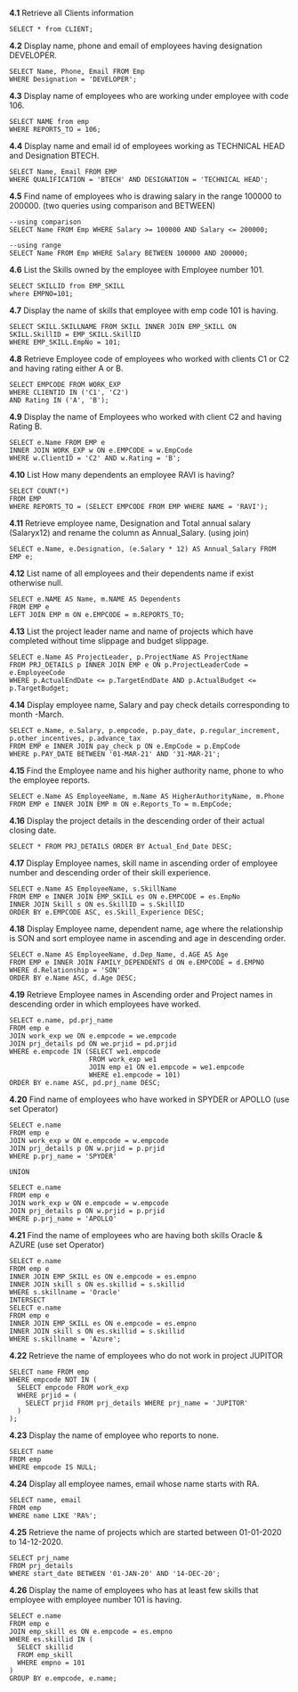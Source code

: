 **4.1** Retrieve all Clients information
```
SELECT * from CLIENT;
```

**4.2** Display name, phone and email of employees having designation DEVELOPER.
```
SELECT Name, Phone, Email FROM Emp
WHERE Designation = 'DEVELOPER';
```

**4.3** Display name of employees who are working under employee with code 106.
```
SELECT NAME from emp 
WHERE REPORTS_TO = 106;
```

**4.4** Display name and email id of employees working as TECHNICAL HEAD and Designation BTECH.
```
SELECT Name, Email FROM EMP
WHERE QUALIFICATION = 'BTECH' AND DESIGNATION = 'TECHNICAL HEAD';
```

**4.5** Find name of employees who is drawing salary in the range 100000 to 200000. (two queries using 
comparison and BETWEEN)
```
--using comparison
SELECT Name FROM Emp WHERE Salary >= 100000 AND Salary <= 200000;

--using range
SELECT Name FROM Emp WHERE Salary BETWEEN 100000 AND 200000;
```

**4.6** List the Skills owned by the employee with Employee number 101.
```
SELECT SKILLID from EMP_SKILL
where EMPNO=101;
```

**4.7** Display the name of skills that employee with emp code 101 is having.
```
SELECT SKILL.SKILLNAME FROM SKILL INNER JOIN EMP_SKILL ON SKILL.SkillID = EMP_SKILL.SkillID 
WHERE EMP_SKILL.EmpNo = 101; 
```

**4.8** Retrieve Employee code of employees who worked with clients C1 or C2 and having rating either A or B.
```
SELECT EMPCODE FROM WORK_EXP
WHERE CLIENTID IN ('C1', 'C2') 
AND Rating IN ('A', 'B');
```

**4.9** Display the name of Employees who worked with client C2 and having Rating B.
```
SELECT e.Name FROM EMP e 
INNER JOIN WORK_EXP w ON e.EMPCODE = w.EmpCode 
WHERE w.ClientID = 'C2' AND w.Rating = 'B';
```

**4.10** List How many dependents an employee RAVI is having?
```
SELECT COUNT(*) 
FROM EMP 
WHERE REPORTS_TO = (SELECT EMPCODE FROM EMP WHERE NAME = 'RAVI');
```

**4.11** Retrieve employee name, Designation and Total annual salary (Salaryx12) and rename the column as Annual_Salary. (using join)
```
SELECT e.Name, e.Designation, (e.Salary * 12) AS Annual_Salary FROM EMP e;
```

**4.12** List name of all employees and their dependents name if exist otherwise null.
```
SELECT e.NAME AS Name, m.NAME AS Dependents
FROM EMP e
LEFT JOIN EMP m ON e.EMPCODE = m.REPORTS_TO;
```

**4.13** List the project leader name and name of projects which have completed without time slippage and budget slippage. 
```
SELECT e.Name AS ProjectLeader, p.ProjectName AS ProjectName
FROM PRJ_DETAILS p INNER JOIN EMP e ON p.ProjectLeaderCode = e.EmployeeCode 
WHERE p.ActualEndDate <= p.TargetEndDate AND p.ActualBudget <= p.TargetBudget;
```

**4.14** Display employee name, Salary and pay check details corresponding to month -March.
```
SELECT e.Name, e.Salary, p.empcode, p.pay_date, p.regular_increment, p.other_incentives, p.advance_tax
FROM EMP e INNER JOIN pay_check p ON e.EmpCode = p.EmpCode 
WHERE p.PAY_DATE BETWEEN '01-MAR-21' AND '31-MAR-21';
```

**4.15** Find the Employee name and his higher authority name, phone to who the employee reports.
```
SELECT e.Name AS EmployeeName, m.Name AS HigherAuthorityName, m.Phone 
FROM EMP e INNER JOIN EMP m ON e.Reports_To = m.EmpCode;
```

**4.16** Display the project details in the descending order of their actual closing date.
```
SELECT * FROM PRJ_DETAILS ORDER BY Actual_End_Date DESC;
```

**4.17** Display Employee names, skill name in ascending order of employee number and descending order of their skill experience.
```
SELECT e.Name AS EmployeeName, s.SkillName 
FROM EMP e INNER JOIN EMP_SKILL es ON e.EMPCODE = es.EmpNo 
INNER JOIN Skill s ON es.SkillID = s.SkillID 
ORDER BY e.EMPCODE ASC, es.Skill_Experience DESC;
```

**4.18** Display Employee name, dependent name, age where the relationship is SON and sort employee name in ascending and age in descending order.
```
SELECT e.Name AS EmployeeName, d.Dep_Name, d.AGE AS Age 
FROM EMP e INNER JOIN FAMILY_DEPENDENTS d ON e.EMPCODE = d.EMPNO 
WHERE d.Relationship = 'SON' 
ORDER BY e.Name ASC, d.Age DESC;
```

**4.19** Retrieve Employee names in Ascending order and Project names in descending order in which employees have worked.
```
SELECT e.name, pd.prj_name 
FROM emp e 
JOIN work_exp we ON e.empcode = we.empcode 
JOIN prj_details pd ON we.prjid = pd.prjid 
WHERE e.empcode IN (SELECT we1.empcode 
                    FROM work_exp we1 
                    JOIN emp e1 ON e1.empcode = we1.empcode 
                    WHERE e1.empcode = 101) 
ORDER BY e.name ASC, pd.prj_name DESC;
```

**4.20** Find name of employees who have worked in SPYDER or APOLLO (use set Operator)
```
SELECT e.name 
FROM emp e 
JOIN work_exp w ON e.empcode = w.empcode 
JOIN prj_details p ON w.prjid = p.prjid 
WHERE p.prj_name = 'SPYDER'

UNION 

SELECT e.name 
FROM emp e 
JOIN work_exp w ON e.empcode = w.empcode 
JOIN prj_details p ON w.prjid = p.prjid 
WHERE p.prj_name = 'APOLLO' 
```

**4.21** Find the name of employees who are having both skills Oracle & AZURE (use set Operator)
```
SELECT e.name
FROM emp e
INNER JOIN EMP_SKILL es ON e.empcode = es.empno
INNER JOIN skill s ON es.skillid = s.skillid
WHERE s.skillname = 'Oracle'
INTERSECT
SELECT e.name
FROM emp e
INNER JOIN EMP_SKILL es ON e.empcode = es.empno
INNER JOIN skill s ON es.skillid = s.skillid
WHERE s.skillname = 'Azure';

```

**4.22** Retrieve the name of employees who do not work in project JUPITOR 
```
SELECT name FROM emp
WHERE empcode NOT IN (
  SELECT empcode FROM work_exp
  WHERE prjid = (
    SELECT prjid FROM prj_details WHERE prj_name = 'JUPITOR'
  )
);

```

**4.23** Display the name of employee who reports to none.
```
SELECT name 
FROM emp 
WHERE empcode IS NULL;
```

**4.24** Display all employee names, email whose name starts with RA.
```
SELECT name, email 
FROM emp 
WHERE name LIKE 'RA%';

```

**4.25** Retrieve the name of projects which are started between 01-01-2020 to 14-12-2020.
```
SELECT prj_name
FROM prj_details 
WHERE start_date BETWEEN '01-JAN-20' AND '14-DEC-20';
```

**4.26** Display the name of employees who has at least few skills that employee with employee number 101 is having.
```
SELECT e.name
FROM emp e
JOIN emp_skill es ON e.empcode = es.empno
WHERE es.skillid IN (
  SELECT skillid
  FROM emp_skill
  WHERE empno = 101
)
GROUP BY e.empcode, e.name;
```
